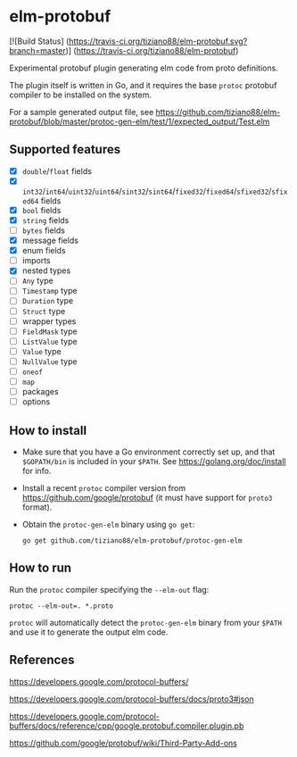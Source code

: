 # elm-protobuf

[![Build Status]
(https://travis-ci.org/tiziano88/elm-protobuf.svg?branch=master)]
(https://travis-ci.org/tiziano88/elm-protobuf)

Experimental protobuf plugin generating elm code from proto definitions.

The plugin itself is written in Go, and it requires the base `protoc` protobuf
compiler to be installed on the system.

For a sample generated output file, see
https://github.com/tiziano88/elm-protobuf/blob/master/protoc-gen-elm/test/1/expected_output/Test.elm

## Supported features

-   [x] `double`/`float` fields
-   [x]
    `int32`/`int64`/`uint32`/`uint64`/`sint32`/`sint64`/`fixed32`/`fixed64`/`sfixed32`/`sfixed64`
    fields
-   [x] `bool` fields
-   [x] `string` fields
-   [ ] `bytes` fields
-   [x] message fields
-   [x] enum fields
-   [ ] imports
-   [x] nested types
-   [ ] `Any` type
-   [ ] `Timestamp` type
-   [ ] `Duration` type
-   [ ] `Struct` type
-   [ ] wrapper types
-   [ ] `FieldMask` type
-   [ ] `ListValue` type
-   [ ] `Value` type
-   [ ] `NullValue` type
-   [ ] `oneof`
-   [ ] `map`
-   [ ] packages
-   [ ] options

## How to install

-   Make sure that you have a Go environment correctly set up, and that
    `$GOPATH/bin` is included in your `$PATH`. See
    https://golang.org/doc/install for info.

-   Install a recent `protoc` compiler version from
    https://github.com/google/protobuf (it must have support for `proto3`
    format).

-   Obtain the `protoc-gen-elm` binary using `go get`:

    ```
    go get github.com/tiziano88/elm-protobuf/protoc-gen-elm
    ```

## How to run

Run the `protoc` compiler specifying the `--elm-out` flag:

`protoc --elm-out=. *.proto`

`protoc` will automatically detect the `protoc-gen-elm` binary from your `$PATH`
and use it to generate the output elm code.

## References

https://developers.google.com/protocol-buffers/

https://developers.google.com/protocol-buffers/docs/proto3#json

https://developers.google.com/protocol-buffers/docs/reference/cpp/google.protobuf.compiler.plugin.pb

https://github.com/google/protobuf/wiki/Third-Party-Add-ons
